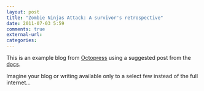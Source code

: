 ```yaml
---
layout: post
title: "Zombie Ninjas Attack: A survivor's retrospective"
date: 2011-07-03 5:59
comments: true
external-url:
categories:
---
```


This is an example blog from [Octopress](http://octopress.org) using a suggested post from the [docs](http://octopress.org/docs/blogging/).

Imagine your blog or writing available only to a select few instead of the full internet...